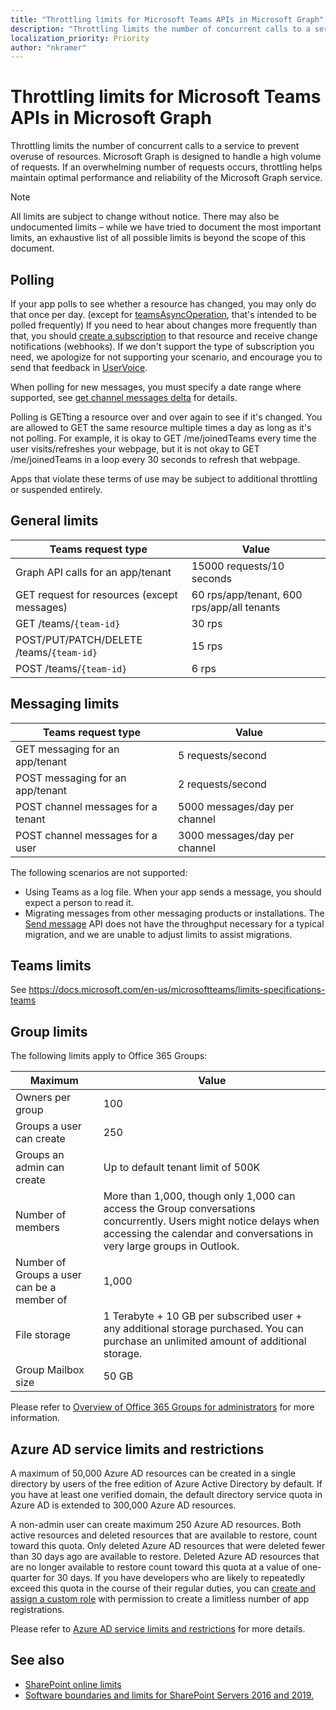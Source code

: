 ```yaml
---
title: "Throttling limits for Microsoft Teams APIs in Microsoft Graph"
description: "Throttling limits the number of concurrent calls to a service to prevent overuse of resources. Microsoft Graph is designed to handle a high volume of requests. If an overwhelming number of requests occurs, throttling helps maintain optimal performance and reliability of the Microsoft Graph service."
localization_priority: Priority
author: "nkramer"
---
```


# Throttling limits for Microsoft Teams APIs in Microsoft Graph

Throttling limits the number of concurrent calls to a service to prevent overuse of resources. 
Microsoft Graph is designed to handle a high volume of requests. 
If an overwhelming number of requests occurs, throttling helps maintain optimal performance and reliability of the Microsoft Graph service.

>[!NOTE]
>All limits are subject to change without notice. There may also be undocumented limits – while we have tried to document the most important limits, an exhaustive list of all possible limits is beyond the scope of this document.

## Polling

If your app polls to see whether a resource has changed, you may only do that once per day. 
(except for [teamsAsyncOperation](/api/resources/teamsasyncoperation), that's intended to be polled frequently) 
If you need to hear about changes more frequently than that, you should [create a subscription](/api/subscription-post-subscriptions?view=graph-rest-beta) to that resource and receive change notifications (webhooks). 
If we don't support the type of subscription you need, we apologize for not supporting your scenario, and encourage you to send that feedback in [UserVoice](https://microsoftgraph.uservoice.com/forums/920506-microsoft-graph-feature-requests?category_id=359626). 

When polling for new messages, you must specify a date range where supported, 
see [get channel messages delta](/graph/api/chatmessage-delta?view=graph-rest-beta) for details.

Polling is GETting a resource over and over again to see if it's changed. 
You are allowed to GET the same resource multiple times a day as long as it's not polling. 
For example, it is okay to GET /me/joinedTeams every time the user visits/refreshes your webpage, 
but it is not okay to GET /me/joinedTeams in a loop every 30 seconds to refresh that webpage.

Apps that violate these terms of use may be subject to additional throttling or suspended entirely.

## General limits

| Teams request type                                   | Value      |
|-------------------------------------------|------------|
| Graph API calls for an app/tenant         | 15000 requests/10 seconds |
| GET request for resources (except messages) |60 rps/app/tenant, 600 rps/app/all tenants |
| GET /teams/```{team-id}```|  30 rps |
| POST/PUT/PATCH/DELETE /teams/```{team-id}```|  15 rps |
| POST /teams/```{team-id}``` | 6 rps |

## Messaging limits

| Teams request type                  | Value   |
|---------------------------|-------------|
| GET messaging for an app/tenant | 5 requests/second |
| POST messaging for an app/tenant | 2 requests/second |
| POST channel messages for a tenant | 5000 messages/day per channel |
| POST channel messages for a user | 3000 messages/day per channel |

The following scenarios are not supported:
- Using Teams as a log file. When your app sends a message, you should expect a person to read it.
- Migrating messages from other messaging products or installations. The [Send message](/api/channel-post-messages?view=graph-rest-beta) API does not have the throughput necessary for a typical migration, and we are unable to adjust limits to assist migrations.

## Teams limits

See https://docs.microsoft.com/en-us/microsoftteams/limits-specifications-teams

## Group limits

The following limits apply to Office 365 Groups:

| Maximum                          | Value      |
|----------------------------------|------------|
| Owners per group                 | 100 |
| Groups a user can create         | 250 |
| Groups an admin can create       | Up to default tenant limit of 500K  |
| Number of members                |More than 1,000, though only 1,000 can access the Group conversations concurrently. Users might notice delays when accessing the calendar and conversations in very large groups in Outlook.|
| Number of Groups a user can be a member of             |  1,000   |
| File storage|  1 Terabyte + 10 GB per subscribed user + any additional storage purchased. You can purchase an unlimited amount of additional storage.|
| Group Mailbox size |  50 GB|

Please refer to [Overview of Office 365 Groups for administrators](/office365/admin/create-groups/office-365-groups?view=o365-worldwide) for more information.

## Azure AD service limits and restrictions

A maximum of 50,000 Azure AD resources can be created in a single directory by users of the free edition of Azure Active Directory by default. If you have at least one verified domain, the default directory service quota in Azure AD is extended to 300,000 Azure AD resources.

A non-admin user can create maximum 250 Azure AD resources. Both active resources and deleted resources that are available to restore, count toward this quota. Only deleted Azure AD resources that were deleted fewer than 30 days ago are available to restore. Deleted Azure AD resources that are no longer available to restore count toward this quota at a value of one-quarter for 30 days. If you have developers who are likely to repeatedly exceed this quota in the course of their regular duties, you can [create and assign a custom role](/azure/active-directory/users-groups-roles/roles-quickstart-app-registration-limits) with permission to create a limitless number of app registrations.

Please refer to [Azure AD service limits and restrictions](/azure/active-directory/users-groups-roles/directory-service-limits-restrictions) for more details.

## See also
- [SharePoint online limits](/office365/servicedescriptions/sharepoint-online-service-description/sharepoint-online-limits)
- [Software boundaries and limits for SharePoint Servers 2016 and 2019.](/sharepoint/install/software-boundaries-and-limits-0)
